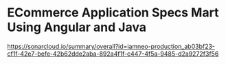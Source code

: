 # ECommerce Application Specs Mart Using Angular and Java
https://sonarcloud.io/summary/overall?id=iamneo-production_ab03bf23-cf1f-42e7-befe-42b62dde2aba-892a4f1f-c447-4f5a-9485-d2a9272f3f56
